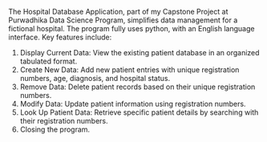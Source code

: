 The Hospital Database Application, part of my Capstone Project at Purwadhika Data Science Program, simplifies data management for a fictional hospital. The program fully uses python, with an English language interface. Key features include:

1. Display Current Data: View the existing patient database in an organized tabulated format.
2. Create New Data: Add new patient entries with unique registration numbers, age, diagnosis, and hospital status.
3. Remove Data: Delete patient records based on their unique registration numbers.
4. Modify Data: Update patient information using registration numbers.
5. Look Up Patient Data: Retrieve specific patient details by searching with their registration numbers.
6. Closing the program.
